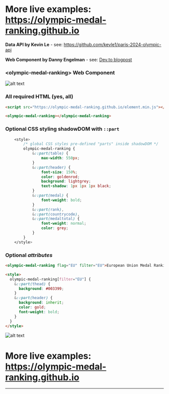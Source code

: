 # More live examples: https://olympic-medal-ranking.github.io

**Data API by Kevin Le** - see: https://github.com/kevle1/paris-2024-olympic-api

**Web Component by Danny Engelman** - see: [Dev.to blogpost](https://dev.to/dannyengelman/olympic-medal-ranking-web-component-2c1j-temp-slug-4981295)

### &lt;olympic-medal-ranking> Web Component

![alt text](https://res.cloudinary.com/practicaldev/image/fetch/s--tL2azJal--/c_limit%2Cf_auto%2Cfl_progressive%2Cq_auto%2Cw_800/https://i.imgur.com/PurNqpH.png)

### **All** required HTML (yes, all)

```html
<script src="https://olympic-medal-ranking.github.io/element.min.js"></script>

<olympic-medal-ranking></olympic-medal-ranking>
```

### Optional CSS styling shadowDOM with `::part`

```css
    <style>
        /* global CSS styles pre-defined "parts" inside shadowDOM */
        olympic-medal-ranking {
            &::part(table) {
                max-width: 550px;
            }
            &::part(header) {
                font-size: 150%;
                color: goldenrod;
                background: lightgrey;
                text-shadow: 1px 1px 1px black;
            }
            &::part(medal) {
                font-weight: bold;
            }
            &::part(rank),
            &::part(countrycode),
            &::part(medaltotal) {
                font-weight: normal;
                color: grey;
            }
        }
    </style>
```

### Optional _attributes_

```html
<olympic-medal-ranking flag="EU" filter="EU">European Union Medal Ranking</olympic-medal-ranking>

<style>
  olympic-medal-ranking[filter="EU"] {
    &::part(thead) {
      background: #003399;
    }
    &::part(header) {
      background: inherit;
      color: gold;
      font-weight: bold;
    }
  }
</style>
```

![alt text](https://res.cloudinary.com/practicaldev/image/fetch/s--b2ncys_W--/c_limit%2Cf_auto%2Cfl_progressive%2Cq_auto%2Cw_800/https://i.imgur.com/cFMXnOD.png)

# More live examples: https://olympic-medal-ranking.github.io

<hr>